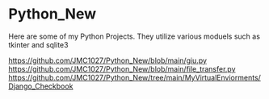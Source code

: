 # Python_New
 
 Here are some of my Python Projects. They utilize various moduels such as tkinter and sqlite3
 
 https://github.com/JMC1027/Python_New/blob/main/giu.py
 https://github.com/JMC1027/Python_New/blob/main/file_transfer.py
 https://github.com/JMC1027/Python_New/tree/main/MyVirtualEnviorments/Django_Checkbook
 
 
